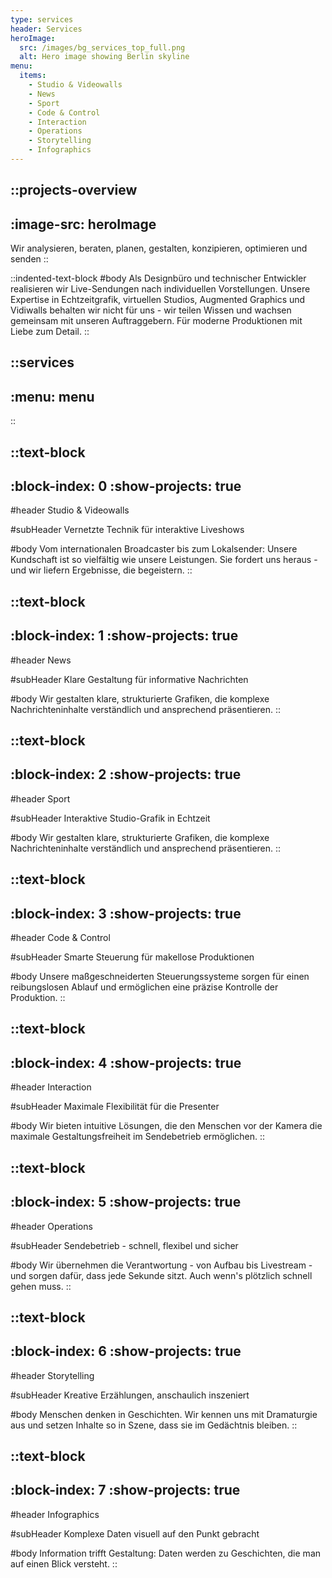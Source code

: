 ```yaml
---
type: services
header: Services
heroImage:
  src: /images/bg_services_top_full.png
  alt: Hero image showing Berlin skyline
menu:
  items:
    - Studio & Videowalls
    - News
    - Sport
    - Code & Control
    - Interaction
    - Operations
    - Storytelling
    - Infographics
---
```


::projects-overview
---
:image-src: heroImage
---
Wir analysieren, beraten, planen, gestalten, konzipieren, optimieren und senden
::

::indented-text-block
#body
Als Designbüro und technischer Entwickler realisieren wir Live-Sendungen nach individuellen Vorstellungen. Unsere Expertise in Echtzeitgrafik, virtuellen Studios, Augmented Graphics und Vidiwalls behalten wir nicht für uns - wir teilen Wissen und wachsen gemeinsam mit unseren Auftraggebern. Für moderne Produktionen mit Liebe zum Detail.
::

::services
---
:menu: menu
---
::

::text-block
---
:block-index: 0
:show-projects: true
---
#header
Studio & Videowalls

#subHeader
Vernetzte Technik für interaktive Liveshows

#body
Vom internationalen Broadcaster bis zum Lokalsender: Unsere Kundschaft ist so vielfältig wie unsere Leistungen. Sie fordert uns heraus - und wir liefern Ergebnisse, die begeistern.
::

::text-block
---
:block-index: 1
:show-projects: true
---
#header
News

#subHeader
Klare Gestaltung für informative Nachrichten

#body
Wir gestalten klare, strukturierte Grafiken, die komplexe Nachrichteninhalte verständlich und ansprechend präsentieren.
::

::text-block
---
:block-index: 2
:show-projects: true
---
#header
Sport

#subHeader
Interaktive Studio-Grafik in Echtzeit

#body
Wir gestalten klare, strukturierte Grafiken, die komplexe Nachrichteninhalte verständlich und ansprechend präsentieren.
::

::text-block
---
:block-index: 3
:show-projects: true
---
#header
Code & Control

#subHeader
Smarte Steuerung für makellose Produktionen

#body
Unsere maßgeschneiderten Steuerungssysteme sorgen für einen reibungslosen Ablauf und ermöglichen eine präzise Kontrolle der Produktion.
::

::text-block
---
:block-index: 4
:show-projects: true
---
#header
Interaction

#subHeader
Maximale Flexibilität für die Presenter

#body
Wir bieten intuitive Lösungen, die den Menschen vor der Kamera die maximale Gestaltungsfreiheit im Sendebetrieb ermöglichen.
::

::text-block
---
:block-index: 5
:show-projects: true
---
#header
Operations

#subHeader
Sendebetrieb - schnell, flexibel und sicher

#body
Wir übernehmen die Verantwortung - von Aufbau bis Livestream - und sorgen dafür, dass jede Sekunde sitzt. Auch wenn's plötzlich schnell gehen muss.
::

::text-block
---
:block-index: 6
:show-projects: true
---
#header
Storytelling

#subHeader
Kreative Erzählungen, anschaulich inszeniert

#body
Menschen denken in Geschichten. Wir kennen uns mit Dramaturgie aus und setzen Inhalte so in Szene, dass sie im Gedächtnis bleiben.
::

::text-block
---
:block-index: 7
:show-projects: true
---
#header
Infographics

#subHeader
Komplexe Daten visuell auf den Punkt gebracht

#body
Information trifft Gestaltung: Daten werden zu Geschichten, die man auf einen Blick versteht.
::